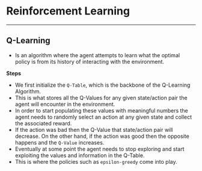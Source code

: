 # Reinforcement Learning
______

## Q-Learning
- Is an algorithm where the agent attempts to learn what the optimal policy is
  from its history of  interacting with the environment. 

**<span class="label label-success">Steps</span>**

  - We first initialize the `Q-Table`, which is the backbone of the Q-Learning
    Algorithm. 
  - This is what stores all the Q-Values for any given state/action pair the
    agent will encounter in  the environment. 
  - In order to start populating these values with meaningful numbers the agent
    needs to randomly  select an action at any given state and collect the
    associated reward. 
  - If the action was bad then the Q-Value that state/action pair will
    decrease. On the other hand, if  the action was good then the opposite
    happens and the `Q-Value` increases. 
  - Eventually at some point the agent needs to stop exploring and start
    exploiting the values and information in the Q-Table.  
  - This is where the policies such as `epsilon-greedy` come into play.
